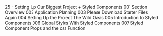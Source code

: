 25 - Setting Up Our Biggest Project + Styled Components
001 Section Overview
002 Application Planning
003 Please Download Starter Files Again
004 Setting Up the Project The Wild Oasis
005 Introduction to Styled Components
006 Global Styles With Styled Components
007 Styled Component Props and the css Function